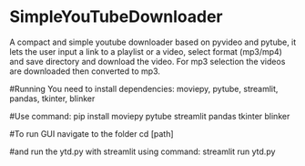 # SimpleYouTubeDownloader
A compact and simple youtube downloader based on pyvideo and pytube, it lets the user input a link to a playlist or a video, select format (mp3/mp4) and save directory and download the video. For mp3 selection the videos are downloaded then converted to mp3. 


#Running
You need to install dependencies: moviepy, pytube, streamlit, pandas, tkinter, blinker 

#Use command:
pip install moviepy pytube streamlit pandas tkinter blinker

#To run GUI navigate to the folder 
cd [path]

#and run the ytd.py with streamlit using command:
streamlit run ytd.py
